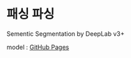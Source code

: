 # 패싱 파싱
Sementic Segmentation by DeepLab v3+

model : [GitHub Pages](https://github.com/bonlime/keras-deeplab-v3-plus)
